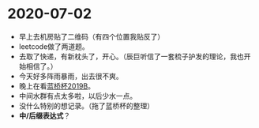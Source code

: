 # 2020-07-02

- 早上去机房贴了二维码（有四个位置我贴反了）
- leetcode做了两道题。
- 去取了快递，有新枕头了，开心。（辰巨听信了一套梳子护发的理论，我也开始相信了。）
- 今天好多阵雨暴雨，出去很不爽。
- 晚上在看[蓝桥杯2019B](https://blog.csdn.net/Hacker_ZhiDian/article/details/88785242)。
- 中间水群有点太多啦，以后少水一点。
- 没什么特别的想记录。（拖了蓝桥杯的整理）
- **中/后缀表达式**？